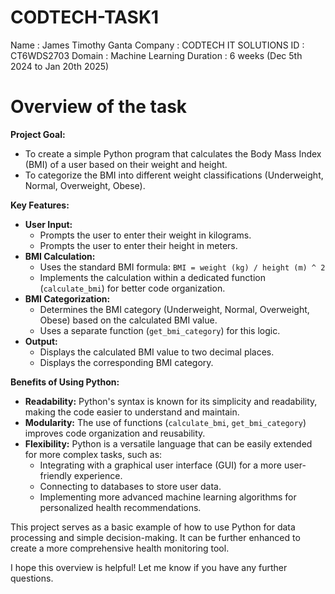 # CODTECH-TASK1

Name : James Timothy Ganta
Company : CODTECH IT SOLUTIONS
ID : CT6WDS2703
Domain : Machine Learning
Duration : 6 weeks (Dec 5th 2024 to Jan 20th 2025)


# Overview of the task

**Project Goal:**

* To create a simple Python program that calculates the Body Mass Index (BMI) of a user based on their weight and height.
* To categorize the BMI into different weight classifications (Underweight, Normal, Overweight, Obese).

**Key Features:**

* **User Input:** 
    * Prompts the user to enter their weight in kilograms.
    * Prompts the user to enter their height in meters.
* **BMI Calculation:**
    * Uses the standard BMI formula: `BMI = weight (kg) / height (m) ^ 2` 
    * Implements the calculation within a dedicated function (`calculate_bmi`) for better code organization.
* **BMI Categorization:**
    * Determines the BMI category (Underweight, Normal, Overweight, Obese) based on the calculated BMI value.
    * Uses a separate function (`get_bmi_category`) for this logic.
* **Output:**
    * Displays the calculated BMI value to two decimal places.
    * Displays the corresponding BMI category.

**Benefits of Using Python:**

* **Readability:** Python's syntax is known for its simplicity and readability, making the code easier to understand and maintain.
* **Modularity:** The use of functions (`calculate_bmi`, `get_bmi_category`) improves code organization and reusability.
* **Flexibility:** Python is a versatile language that can be easily extended for more complex tasks, such as:
    * Integrating with a graphical user interface (GUI) for a more user-friendly experience.
    * Connecting to databases to store user data.
    * Implementing more advanced machine learning algorithms for personalized health recommendations.

This project serves as a basic example of how to use Python for data processing and simple decision-making. It can be further enhanced to create a more comprehensive health monitoring tool.

I hope this overview is helpful! Let me know if you have any further questions.
